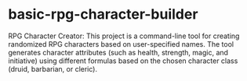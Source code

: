 # basic-rpg-character-builder
RPG Character Creator: This project is a command-line tool for creating randomized RPG characters based on user-specified names. The tool generates character attributes (such as health, strength, magic, and initiative) using different formulas based on the chosen character class (druid, barbarian, or cleric).
